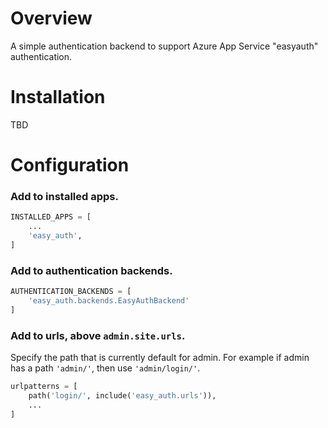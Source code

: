 # Overview

A simple authentication backend to support Azure App Service "easyauth" authentication.

# Installation

TBD

# Configuration

### Add to installed apps.
```py
INSTALLED_APPS = [
    ...
    'easy_auth',
]
```

### Add to authentication backends.
```py
AUTHENTICATION_BACKENDS = [
    'easy_auth.backends.EasyAuthBackend'
]
```

### Add to urls, above `admin.site.urls`.
Specify the path that is currently default for admin. For example if admin has a path `'admin/'`, then use `'admin/login/'`.
```py
urlpatterns = [
    path('login/', include('easy_auth.urls')),
    ...
]
```